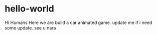# hello-world

Hi Humans
Here we are build a car animated game.
update me if i need some update.
see u nara
